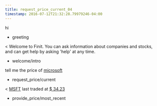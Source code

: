 ```yaml
---
title: request_price_current_04
timestamp: 2016-07-12T21:32:28.79979246-04:00
---
```


hi
* greeting

< Welcome to Finit. You can ask information about companies and stocks, and can get help by asking 'help' at any time.
* welcome/intro

tell me the price of [microsoft](company_name)
* request_price/current

< [MSFT](ticker_symbol) last traded at [$ 34.23](currency/price)
* provide_price/most_recent

